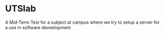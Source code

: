 # UTSlab

A Mid-Term Test for a subject at campus where we try to setup a server for a use in software deveelopment
